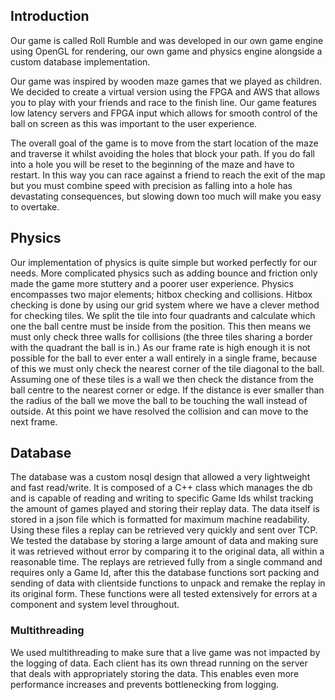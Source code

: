 ## Introduction
Our game is called Roll Rumble and was developed in our own game engine using OpenGL for rendering, our own game and physics engine alongside a custom database implementation.

Our game was inspired by wooden maze games that we played as children. We decided to create a virtual version using the FPGA and AWS that allows you to play with your friends and race to the finish line. 
Our game features low latency servers and FPGA input which allows for smooth control of the ball on screen as this was important to the user experience. 

The overall goal of the game is to move from the start location of the maze and traverse it whilst avoiding the holes that block your path. If you do fall into a hole you will be reset to the beginning of the maze and have to restart. In this way you can race against a friend to reach the exit of the map but you must combine speed with precision as falling into a hole has devastating consequences, but slowing down too much will make you easy to overtake.

## Physics 
Our implementation of physics is quite simple but worked perfectly for our needs. 
More complicated physics such as adding bounce and friction only made the game more stuttery and a poorer user experience.
Physics encompasses two major elements; hitbox checking and collisions. Hitbox checking is done by using our grid system where we have a clever method for checking tiles.
We split the tile into four quadrants and calculate which one the ball centre must be inside from the position. This then means we must only check three walls for collisions (the three tiles sharing a border with the quadrant the ball is in.) 
As our frame rate is high enough it is not possible for the ball to ever enter a wall entirely in a single frame, because of this we must only check the nearest corner of the tile diagonal to the ball. 
Assuming one of these tiles is a wall we then check the distance from the ball centre to the nearest corner or edge. 
If the distance is ever smaller than the radius of the ball we move the ball to be touching the wall instead of outside.
At this point we have resolved the collision and can move to the next frame.

## Database
The database was a custom nosql design that allowed a very lightweight and fast read/write. It is composed of a C++ class which manages the db and is capable of reading and writing to specific Game Ids whilst tracking the amount of games played and storing their replay data. The data itself is stored in a json file which is formatted for maximum machine readability. Using these files a replay can be retrieved very quickly and sent over TCP. We tested the database by storing a large amount of data and making sure it was retrieved without error by comparing it to the original data, all within a reasonable time. The replays are retrieved fully from a single command and requires only a Game Id, after this the database functions sort packing and sending of data with clientside functions to unpack and remake the replay in its original form. These functions were all tested extensively for errors at a component and system level throughout.
### Multithreading
We used multithreading to make sure that a live game was not impacted by the logging of data. Each client has its own thread running on the server that deals with appropriately storing the data. This enables even more performance increases and prevents bottlenecking from logging.